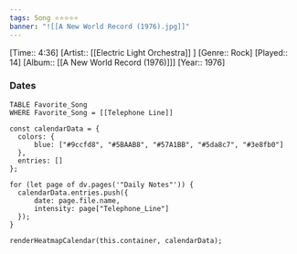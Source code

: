 ```yaml
---
tags: Song ⭐⭐⭐⭐⭐ 
banner: "![[A New World Record (1976).jpg]]"
---
```

[Time:: 4:36]
[Artist:: [[Electric Light Orchestra]] ]
[Genre:: Rock]
[Played:: 14]
[Album:: [[A New World Record (1976)]]]
[Year:: 1976]
### Dates
````dataview
TABLE Favorite_Song
WHERE Favorite_Song = [[Telephone Line]]
````

  ```dataviewjs
const calendarData = { 
	colors: { 
		blue: ["#9ccfd8", "#5BAAB8", "#57A1BB", "#5da8c7", "#3e8fb0"] 
	}, 
	entries: [] 
}; 

for (let page of dv.pages('"Daily Notes"')) { 
	calendarData.entries.push({ 
		date: page.file.name, 
		intensity: page["Telephone_Line"]
	}); 
} 

renderHeatmapCalendar(this.container, calendarData);
```
